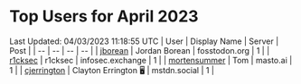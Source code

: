# Top Users for April 2023
Last Updated: 04/03/2023 11:18:55 UTC
| User | Display Name | Server | Post |
| -- | -- | -- | -- |
| [jborean](https://fosstodon.org/@jborean) | Jordan Borean | fosstodon.org | 1 |
| [r1cksec](https://infosec.exchange/@r1cksec) | r1cksec | infosec.exchange | 1 |
| [mortensummer](https://masto.ai/@mortensummer) | Tom | masto.ai | 1 |
| [cjerrington](https://mstdn.social/@cjerrington) | Clayton Errington 🖥️ | mstdn.social | 1 |
